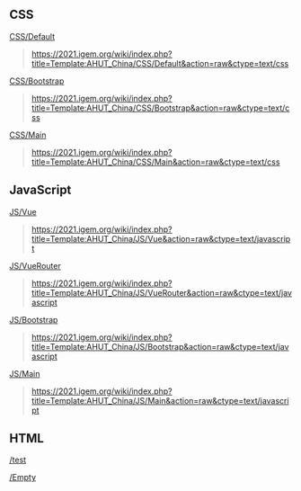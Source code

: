 ## CSS

[CSS/Default](https://2021.igem.org/Template:AHUT_China/CSS/Default)

> https://2021.igem.org/wiki/index.php?title=Template:AHUT_China/CSS/Default&action=raw&ctype=text/css

[CSS/Bootstrap](https://2021.igem.org/Template:AHUT_China/CSS/Bootstrap)
> https://2021.igem.org/wiki/index.php?title=Template:AHUT_China/CSS/Bootstrap&action=raw&ctype=text/css

[CSS/Main](https://2021.igem.org/Template:AHUT_China/CSS/Main)

> https://2021.igem.org/wiki/index.php?title=Template:AHUT_China/CSS/Main&action=raw&ctype=text/css



## JavaScript

[JS/Vue](https://2021.igem.org/Template:AHUT_China/JS/Vue)

> https://2021.igem.org/wiki/index.php?title=Template:AHUT_China/JS/Vue&action=raw&ctype=text/javascript

[JS/VueRouter](https://2021.igem.org/Template:AHUT_China/JS/VueRouter)

> https://2021.igem.org/wiki/index.php?title=Template:AHUT_China/JS/VueRouter&action=raw&ctype=text/javascript

[JS/Bootstrap](https://2021.igem.org/Template:AHUT_China/JS/Bootstrap)
> https://2021.igem.org/wiki/index.php?title=Template:AHUT_China/JS/Bootstrap&action=raw&ctype=text/javascript

[JS/Main](https://2021.igem.org/Template:AHUT_China/JS/Main)

> https://2021.igem.org/wiki/index.php?title=Template:AHUT_China/JS/Main&action=raw&ctype=text/javascript



## HTML

[/test](https://2021.igem.org/Team:AHUT_China/test)

[/Empty](https://2021.igem.org/Team:AHUT_China/Empty)

